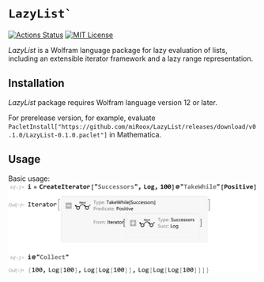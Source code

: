 # ``LazyList` ``

[![Actions Status](https://github.com/miRoox/LazyList/workflows/CI/badge.svg)](https://github.com/miRoox/LazyList/actions)
[![MIT License](https://img.shields.io/github/license/miRoox/LazyList)](https://github.com/miRoox/LazyList/blob/master/LICENSE)

*LazyList* is a Wolfram language package for lazy evaluation of lists, including an extensible iterator framework and a lazy range representation.

## Installation

*LazyList* package requires Wolfram language version 12 or later.

For prerelease version, for example, evaluate `PacletInstall["https://github.com/miRoox/LazyList/releases/download/v0.1.0/LazyList-0.1.0.paclet"]` in Mathematica.

## Usage

Basic usage:
![basic usage](./basic.svg)
